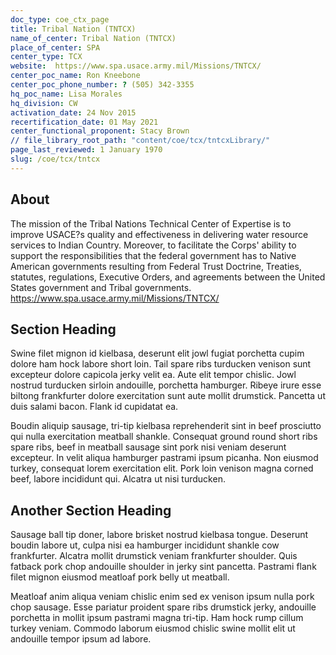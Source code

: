 ```yaml
---
doc_type: coe_ctx_page 
title: Tribal Nation (TNTCX)
name_of_center: Tribal Nation (TNTCX)
place_of_center: SPA
center_type: TCX
website:  https://www.spa.usace.army.mil/Missions/TNTCX/
center_poc_name: Ron Kneebone
center_poc_phone_number: ? (505) 342-3355
hq_poc_name: Lisa Morales
hq_division: CW
activation_date: 24 Nov 2015
recertification_date: 01 May 2021
center_functional_proponent: Stacy Brown
// file_library_root_path: "content/coe/tcx/tntcxLibrary/" 
page_last_reviewed: 1 January 1970 
slug: /coe/tcx/tntcx
---
```


## About 

The mission of the Tribal Nations Technical Center of Expertise is to improve USACE?s quality and effectiveness in delivering water resource services to Indian Country. Moreover, to facilitate the Corps' ability to support the responsibilities that the federal government has to Native American governments resulting from Federal Trust Doctrine, Treaties, statutes, regulations, Executive Orders, and agreements between the United States government and Tribal governments.    https://www.spa.usace.army.mil/Missions/TNTCX/ 

 ## Section Heading 

 Swine filet mignon id kielbasa, deserunt elit jowl fugiat porchetta cupim dolore ham hock labore short loin. Tail spare ribs turducken venison sunt excepteur dolore capicola jerky velit ea. Aute elit tempor chislic. Jowl nostrud turducken sirloin andouille, porchetta hamburger. Ribeye irure esse biltong frankfurter dolore exercitation sunt aute mollit drumstick. Pancetta ut duis salami bacon. Flank id cupidatat ea. 

 Boudin aliquip sausage, tri-tip kielbasa reprehenderit sint in beef prosciutto qui nulla exercitation meatball shankle. Consequat ground round short ribs spare ribs, beef in meatball sausage sint pork nisi veniam deserunt excepteur. In velit aliqua hamburger pastrami ipsum picanha. Non eiusmod turkey, consequat lorem exercitation elit. Pork loin venison magna corned beef, labore incididunt qui. Alcatra ut nisi turducken. 

 ## Another Section Heading 

 Sausage ball tip doner, labore brisket nostrud kielbasa tongue. Deserunt boudin labore ut, culpa nisi ea hamburger incididunt shankle cow frankfurter. Alcatra mollit drumstick veniam frankfurter shoulder. Quis fatback pork chop andouille shoulder in jerky sint pancetta. Pastrami flank filet mignon eiusmod meatloaf pork belly ut meatball. 

 Meatloaf anim aliqua veniam chislic enim sed ex venison ipsum nulla pork chop sausage. Esse pariatur proident spare ribs drumstick jerky, andouille porchetta in mollit ipsum pastrami magna tri-tip. Ham hock rump cillum turkey veniam. Commodo laborum eiusmod chislic swine mollit elit ut andouille tempor ipsum ad labore. 

